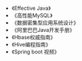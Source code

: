 * 《Effective Java》
* 《高性能MySQL》
* 《数据密集型应用系统设计》
* 《阿里巴巴Java开发手册》
* 《Hbase权威指南》
* 《Hive编程指南》
* 《Spring boot 视频》

